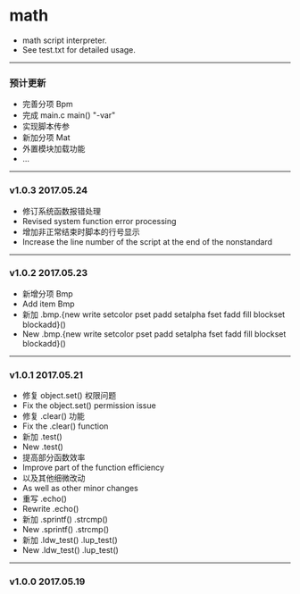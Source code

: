 # math
* math script interpreter.
* See test.txt for detailed usage.
---
### 预计更新
* 完善分项 Bpm
* 完成 main.c main() "-var"
* 实现脚本传参
* 新加分项 Mat
* 外置模块加载功能
* ...
---
### v1.0.3 2017.05.24
* 修订系统函数报错处理
* Revised system function error processing
* 增加非正常结束时脚本的行号显示
* Increase the line number of the script at the end of the nonstandard
---
### v1.0.2 2017.05.23
* 新增分项 Bmp
* Add item Bmp
* 新加 .bmp.{new write setcolor pset padd setalpha fset fadd fill blockset blockadd}()
* New .bmp.{new write setcolor pset padd setalpha fset fadd fill blockset blockadd}()
---
### v1.0.1 2017.05.21
* 修复 object.set() 权限问题
* Fix the object.set() permission issue
* 修复 .clear() 功能
* Fix the .clear() function
* 新加 .test()
* New .test()
* 提高部分函数效率
* Improve part of the function efficiency
* 以及其他细微改动
* As well as other minor changes
* 重写 .echo()
* Rewrite .echo()
* 新加 .sprintf() .strcmp()
* New .sprintf() .strcmp()
* 新加 .ldw_test() .lup_test()
* New .ldw_test() .lup_test()
---
### v1.0.0 2017.05.19

